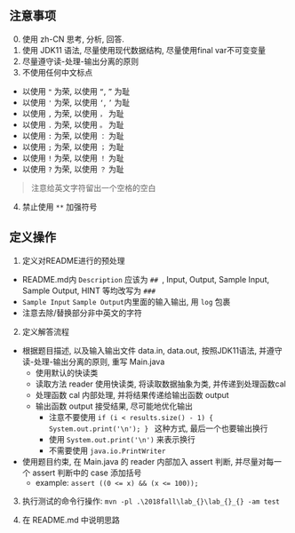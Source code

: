 ## 注意事项

0. 使用 zh-CN 思考, 分析, 回答.
1. 使用 JDK11 语法, 尽量使用现代数据结构, 尽量使用final var不可变变量
2. 尽量遵守读-处理-输出分离的原则
3. 不使用任何中文标点

+ 以使用 `"` 为荣, 以使用 `“`, `”` 为耻
+ 以使用 `'` 为荣, 以使用 `‘`, `’` 为耻
+ 以使用 `,` 为荣, 以使用 `，` 为耻
+ 以使用 `.` 为荣, 以使用 `。` 为耻
+ 以使用 `:` 为荣, 以使用 `：` 为耻
+ 以使用 `;` 为荣, 以使用 `；` 为耻
+ 以使用 `!` 为荣, 以使用 `！` 为耻
+ 以使用 `?` 为荣, 以使用 `？` 为耻

> 注意给英文字符留出一个空格的空白

4. 禁止使用 `**` 加强符号

## 定义操作

1. 定义对README进行的预处理

+ README.md内 `Description` 应该为 `## `, Input, Output, Sample Input, Sample Output, HINT 等均改写为 `### `
+ `Sample Input` `Sample Output`内里面的输入输出, 用 ``` log ``` 包裹
+ 注意去除/替换部分非中英文的字符

2. 定义解答流程

+ 根据题目描述, 以及输入输出文件 data.in, data.out, 按照JDK11语法, 并遵守读-处理-输出分离的原则, 重写 Main.java
  + 使用默认的快读类
  + 读取方法 reader 使用快读类, 将读取数据抽象为类, 并传递到处理函数cal
  + 处理函数 cal 内部处理, 并将结果传递给输出函数 output
  + 输出函数 output 接受结果, 尽可能地优化输出
    + 注意不要使用 `if (i < results.size() - 1) {  System.out.print('\n'); } ` 这种方式, 最后一个也要输出换行
    + 使用 `System.out.print('\n')` 来表示换行
    + 不需要使用 `java.io.PrintWriter`
+ 使用题目约束, 在 Main.java 的 reader 内部加入 assert 判断, 并尽量对每一个 assert 判断中的 case 添加括号
  + example: `assert ((0 <= x) && (x <= 100));`

3. 执行测试的命令行操作: `mvn -pl .\2018fall\lab_{}\lab_{}_{} -am test`

4. 在 README.md 中说明思路
